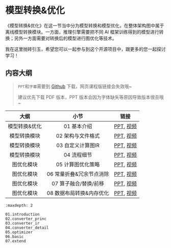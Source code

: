 <!--Copyright © ZOMI 适用于[License](https://github.com/chenzomi12/DeepLearningSystem)版权许可-->

# 模型转换&优化

《模型转换&优化》在这一节当中分为模型转换和模型优化，在整体架构图中属于离线模型转换模块。一方面，推理引擎需要把不同 AI 框架训练得到的模型进行转换；另外一方面需要对转换后的模型进行图优化等技术。

我在这里抛砖引玉，希望您可以一起参与到这个开源项目中，跟更多的您一起探讨学习！

## 内容大纲

> `PPT`和`字幕`需要到 [Github](https://github.com/chenzomi12/DeepLearningSystem) 下载，网页课程版链接会失效哦~
>
> 建议优先下载 PDF 版本，PPT 版本会因为字体缺失等原因导致版本很丑哦~

| 大纲 | 小节 | 链接|
|:--:|:--:|:--:|
| 模型转换&优化| 01 基本介绍 | [PPT](./01.introduction.pdf), [视频](https://www.bilibili.com/video/BV1724y1z7ep/) |
| 模型转换模块 | 02 架构与文件格式| [PPT](./02.converter_princ.pdf), [视频](https://www.bilibili.com/video/BV13P4y167sr/) |
| 模型转换模块 | 03 自定义计算图IR | [PPT](./03.converter_ir.pdf), [视频](https://www.bilibili.com/video/BV1rx4y177R9/) |
| 模型转换模块 | 04 流程细节 | [PPT](./04.converter_detail.pdf), [视频](https://www.bilibili.com/video/BV13341197zU/) |
| 图优化模块| 05 计算图优化策略| [PPT](./05.optimizer.pdf), [视频](https://www.bilibili.com/video/BV1g84y1L7tF/) |
| 图优化模块| 06 常量折叠&冗余节点消除| [PPT](./06.basic.pdf), [视频](https://www.bilibili.com/video/BV1fA411r7hr/) |
| 图优化模块| 07 算子融合/替换/前移 | [PPT](./06.basic.pdf), [视频](https://www.bilibili.com/video/BV1Qj411T7Ef/) |
| 图优化模块| 08 数据布局转换&内存优化| [PPT](./07.extend.pdf), [视频](https://www.bilibili.com/video/BV1Ae4y1N7u7/) |

```toc
:maxdepth: 2

01.introduction
02.converter_princ
03.converter_ir
04.converter_detail
05.optimizer
06.basic
07.extend
```
